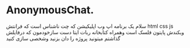 # AnonymousChat.
سلام یک برنامه اپ وب اپلیکیشن که  چت ناشناس است که  فرانتش html css js وبکندش پایتون فلسک است وهمراه کتابخانه ربات ایتا دست سازخودمون که درفایلش گذاشتم میتونید پروژه را دان بزنید وشخصی سازی کنید
